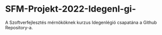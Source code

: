 # SFM-Projekt-2022-Idegenl-gi-
A Szoftverfejlesztés mérnököknek kurzus Idegenlégió csapatána a Github Repository-a.
